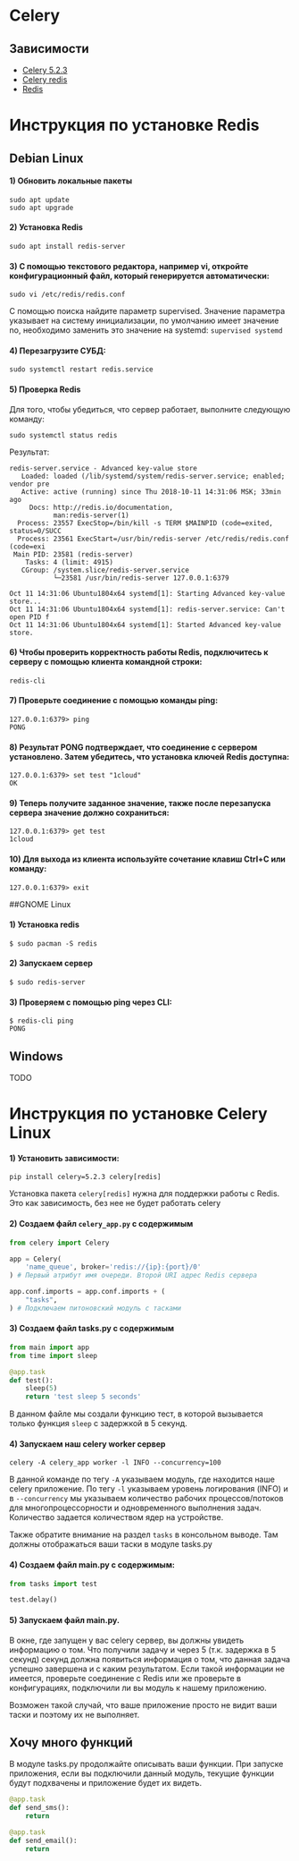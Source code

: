 # Celery

## Зависимости
* [Celery 5.2.3](https://pypi.org/project/celery/5.2.3/)
* [Celery redis](https://pypi.org/project/celery/5.2.3/)
* [Redis](https://redis.io/download)


# Инструкция по установке Redis
## Debian Linux
#### 1) Обновить локальные пакеты
```shell
sudo apt update
sudo apt upgrade
```
#### 2) Установка Redis
```shell
sudo apt install redis-server
```

#### 3) С помощью текстового редактора, например vi, откройте конфигурационный файл, который генерируется автоматически:
```shell
sudo vi /etc/redis/redis.conf
```
С помощью поиска найдите параметр supervised. Значение параметра указывает на систему инициализации, по умолчанию имеет значение no, необходимо заменить это значение на systemd:
`supervised systemd`

#### 4) Перезагрузите СУБД:
```shell
sudo systemctl restart redis.service
```

#### 5) Проверка Redis
Для того, чтобы убедиться, что сервер работает, выполните следующую команду:
```shell
sudo systemctl status redis
```

Результат:
```shell
redis-server.service - Advanced key-value store
   Loaded: loaded (/lib/systemd/system/redis-server.service; enabled; vendor pre
   Active: active (running) since Thu 2018-10-11 14:31:06 MSK; 33min ago
     Docs: http://redis.io/documentation,
           man:redis-server(1)
  Process: 23557 ExecStop=/bin/kill -s TERM $MAINPID (code=exited, status=0/SUCC
  Process: 23561 ExecStart=/usr/bin/redis-server /etc/redis/redis.conf (code=exi
 Main PID: 23581 (redis-server)
    Tasks: 4 (limit: 4915)
   CGroup: /system.slice/redis-server.service
           └─23581 /usr/bin/redis-server 127.0.0.1:6379

Oct 11 14:31:06 Ubuntu1804x64 systemd[1]: Starting Advanced key-value store...
Oct 11 14:31:06 Ubuntu1804x64 systemd[1]: redis-server.service: Can't open PID f
Oct 11 14:31:06 Ubuntu1804x64 systemd[1]: Started Advanced key-value store.

```

#### 6) Чтобы проверить корректность работы Redis, подключитесь к серверу с помощью клиента командной строки:
```shell
redis-cli
```

#### 7) Проверьте соединение с помощью команды ping:
```shell
127.0.0.1:6379> ping
PONG
```

#### 8) Результат PONG подтверждает, что соединение с сервером установлено. Затем убедитесь, что установка ключей Redis доступна:
```shell
127.0.0.1:6379> set test "1cloud"
OK
```

#### 9) Теперь получите заданное значение, также после перезапуска сервера значение должно сохраниться:
```shell
127.0.0.1:6379> get test
1cloud
```

#### 10) Для выхода из клиента используйте сочетание клавиш Ctrl+С или команду:
```shell
127.0.0.1:6379> exit
```

##GNOME Linux
#### 1) Установка redis
```shell
$ sudo pacman -S redis
```

#### 2) Запускаем сервер
```shell
$ sudo redis-server
```

#### 3) Проверяем с помощью ping через CLI:
```shell
$ redis-cli ping
PONG
```

## Windows
TODO

# Инструкция по установке Celery Linux
#### 1) Установить зависимости:
```shell
pip install celery=5.2.3 celery[redis]
```

Установка пакета `celery[redis]` нужна для поддержки работы с Redis.
Это как зависимость, без нее не будет работать celery

#### 2) Создаем файл `celery_app.py` с содержимым
```python
from celery import Celery

app = Celery(
    'name_queue', broker='redis://{ip}:{port}/0'
) # Первый атрибут имя очереди. Второй URI адрес Redis сервера

app.conf.imports = app.conf.imports + (
    "tasks",
) # Подключаем питоновский модуль с тасками
```

#### 3) Создаем файл tasks.py с содержимым
```python
from main import app
from time import sleep

@app.task
def test():
    sleep(5)
    return 'test sleep 5 seconds'
```

В данном файле мы создали функцию тест, в которой вызывается только функция `sleep` с задержкой в 5 секунд.


#### 4) Запускаем наш celery worker сервер
```shell
celery -A celery_app worker -l INFO --concurrency=100 
```
В данной команде по тегу `-A` указываем модуль, где находится наше celery приложение. По тегу
`-l` указываем уровень логирования (INFO) и в `--concurrency` мы указываем количество
рабочих процессов/потоков для многопроцессорности и одновременного выполнения задач. Количество задается
количеством ядер на устройстве.

Также обратите внимание на раздел `tasks` в консольном выводе. Там должны отображаться
ваши таски в модуле tasks.py

#### 4) Создаем файл main.py с содержимым:
```python
from tasks import test

test.delay()
```

#### 5) Запускаем файл main.py.
В окне, где запущен у вас celery сервер, вы должны увидеть информацию о том. Что получили
задачу и через 5 (т.к. задержка в 5 секунд) секунд должна появиться информация о том,
что данная задача успешно завершена и с каким результатом. Если такой информации не имеется,
проверьте соединение с Redis или же проверьте в конфигурациях, подключили ли вы модуль к нашему приложению.

Возможен такой случай, что ваше приложение просто не видит ваши таски и поэтому их не выполняет.


## Хочу много функций
В модуле tasks.py продолжайте описывать ваши функции. При запуске приложения, если вы
подключили данный модуль, текущие функции будут подхвачены и приложение будет их видеть.
```python
@app.task
def send_sms():
    return 

@app.task
def send_email():
    return 
```
